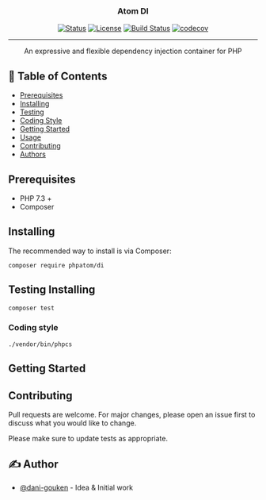 <h3 align="center">Atom DI</h3>

<div align="center">

[![Status](https://img.shields.io/badge/status-active-success.svg)]()
[![License](https://img.shields.io/badge/license-MIT-blue.svg)](/LICENSE)
[![Build Status](https://travis-ci.org/phpatom/DI.svg?branch=master)](https://travis-ci.org/phpatom/DI)
[![codecov](https://codecov.io/gh/phpatom/DI/branch/master/graph/badge.svg)](https://codecov.io/gh/phpatom/DI)


</div>

---

<p align="center">
    An expressive and flexible dependency injection container for PHP
    <br> 
</p>

## 📝 Table of Contents

- [Prerequisites](#prerequisites)
- [Installing](#installing)
- [Testing](#testing)
- [Coding Style](#coding_style)
- [Getting Started](#getting_started)
- [Usage](#usage)
- [Contributing](#contributing)
- [Authors](#authors)


## Prerequisites <a name = "prerequisites"></a>


- PHP 7.3 +
- Composer 


## Installing <a name = "installing"></a>

The recommended way to install is via Composer:


```
composer require phpatom/di
```


## Testing Installing <a name = "testing"></a>
 
```
composer test
```

### Coding style <a name = "coding_style"></a>

```
./vendor/bin/phpcs
```

## Getting Started <a name = "getting_started"></a>

## Contributing <a name = "contributing"></a>
Pull requests are welcome. For major changes, please open an issue first to discuss what you would like to change.

Please make sure to update tests as appropriate.


## ✍️ Author <a name = "authors"></a>

- [@dani-gouken](https://github.com/dani-gouken) - Idea & Initial work

